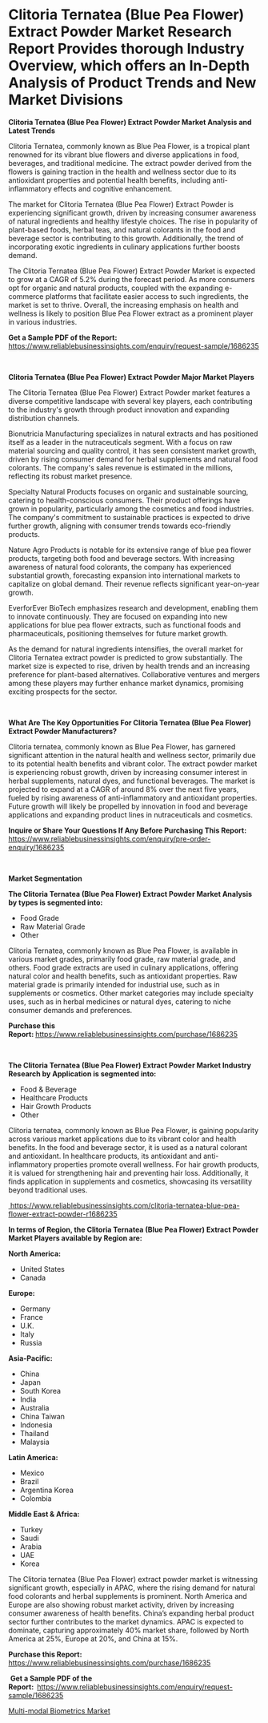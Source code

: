 <p><h1>Clitoria Ternatea (Blue Pea Flower) Extract Powder Market Research Report Provides thorough Industry Overview, which offers an In-Depth Analysis of Product Trends and New Market Divisions</h1></p><p><strong>Clitoria Ternatea (Blue Pea Flower) Extract Powder Market Analysis and Latest Trends</strong></p>
<p><p>Clitoria Ternatea, commonly known as Blue Pea Flower, is a tropical plant renowned for its vibrant blue flowers and diverse applications in food, beverages, and traditional medicine. The extract powder derived from the flowers is gaining traction in the health and wellness sector due to its antioxidant properties and potential health benefits, including anti-inflammatory effects and cognitive enhancement. </p><p>The market for Clitoria Ternatea (Blue Pea Flower) Extract Powder is experiencing significant growth, driven by increasing consumer awareness of natural ingredients and healthy lifestyle choices. The rise in popularity of plant-based foods, herbal teas, and natural colorants in the food and beverage sector is contributing to this growth. Additionally, the trend of incorporating exotic ingredients in culinary applications further boosts demand.</p><p>The Clitoria Ternatea (Blue Pea Flower) Extract Powder Market is expected to grow at a CAGR of 5.2% during the forecast period. As more consumers opt for organic and natural products, coupled with the expanding e-commerce platforms that facilitate easier access to such ingredients, the market is set to thrive. Overall, the increasing emphasis on health and wellness is likely to position Blue Pea Flower extract as a prominent player in various industries.</p></p>
<p><strong>Get a Sample PDF of the Report:&nbsp;</strong> <a href="https://www.reliablebusinessinsights.com/enquiry/request-sample/1686235?utm_campaign=3383&utm_medium=2&utm_source=Github&utm_content=ia&utm_term=24032025&utm_id=clitoria-ternatea-blue-pea-flower-extract-powder">https://www.reliablebusinessinsights.com/enquiry/request-sample/1686235</a></p>
<p>&nbsp;</p>
<p><strong>Clitoria Ternatea (Blue Pea Flower) Extract Powder Major Market Players</strong></p>
<p><p>The Clitoria Ternatea (Blue Pea Flower) Extract Powder market features a diverse competitive landscape with several key players, each contributing to the industry's growth through product innovation and expanding distribution channels.</p><p>Bionutricia Manufacturing specializes in natural extracts and has positioned itself as a leader in the nutraceuticals segment. With a focus on raw material sourcing and quality control, it has seen consistent market growth, driven by rising consumer demand for herbal supplements and natural food colorants. The company's sales revenue is estimated in the millions, reflecting its robust market presence.</p><p>Specialty Natural Products focuses on organic and sustainable sourcing, catering to health-conscious consumers. Their product offerings have grown in popularity, particularly among the cosmetics and food industries. The company's commitment to sustainable practices is expected to drive further growth, aligning with consumer trends towards eco-friendly products.</p><p>Nature Agro Products is notable for its extensive range of blue pea flower products, targeting both food and beverage sectors. With increasing awareness of natural food colorants, the company has experienced substantial growth, forecasting expansion into international markets to capitalize on global demand. Their revenue reflects significant year-on-year growth.</p><p>EverforEver BioTech emphasizes research and development, enabling them to innovate continuously. They are focused on expanding into new applications for blue pea flower extracts, such as functional foods and pharmaceuticals, positioning themselves for future market growth.</p><p>As the demand for natural ingredients intensifies, the overall market for Clitoria Ternatea extract powder is predicted to grow substantially. The market size is expected to rise, driven by health trends and an increasing preference for plant-based alternatives. Collaborative ventures and mergers among these players may further enhance market dynamics, promising exciting prospects for the sector.</p></p>
<p>&nbsp;</p>
<p><strong>What Are The Key Opportunities For Clitoria Ternatea (Blue Pea Flower) Extract Powder Manufacturers?</strong></p>
<p><p>Clitoria ternatea, commonly known as Blue Pea Flower, has garnered significant attention in the natural health and wellness sector, primarily due to its potential health benefits and vibrant color. The extract powder market is experiencing robust growth, driven by increasing consumer interest in herbal supplements, natural dyes, and functional beverages. The market is projected to expand at a CAGR of around 8% over the next five years, fueled by rising awareness of anti-inflammatory and antioxidant properties. Future growth will likely be propelled by innovation in food and beverage applications and expanding product lines in nutraceuticals and cosmetics.</p></p>
<p><strong>Inquire or Share Your Questions If Any Before Purchasing This Report:</strong> <a href="https://www.reliablebusinessinsights.com/enquiry/pre-order-enquiry/1686235?utm_campaign=3383&utm_medium=2&utm_source=Github&utm_content=ia&utm_term=24032025&utm_id=clitoria-ternatea-blue-pea-flower-extract-powder">https://www.reliablebusinessinsights.com/enquiry/pre-order-enquiry/1686235</a></p>
<p>&nbsp;</p>
<p><strong>Market Segmentation</strong></p>
<p><strong>The Clitoria Ternatea (Blue Pea Flower) Extract Powder Market Analysis by types is segmented into:</strong></p>
<p><ul><li>Food Grade</li><li>Raw Material Grade</li><li>Other</li></ul></p>
<p><p>Clitoria Ternatea, commonly known as Blue Pea Flower, is available in various market grades, primarily food grade, raw material grade, and others. Food grade extracts are used in culinary applications, offering natural color and health benefits, such as antioxidant properties. Raw material grade is primarily intended for industrial use, such as in supplements or cosmetics. Other market categories may include specialty uses, such as in herbal medicines or natural dyes, catering to niche consumer demands and preferences.</p></p>
<p><strong>Purchase this Report:&nbsp;</strong><a href="https://www.reliablebusinessinsights.com/purchase/1686235?utm_campaign=3383&utm_medium=2&utm_source=Github&utm_content=ia&utm_term=24032025&utm_id=clitoria-ternatea-blue-pea-flower-extract-powder">https://www.reliablebusinessinsights.com/purchase/1686235</a></p>
<p>&nbsp;</p>
<p><strong>The Clitoria Ternatea (Blue Pea Flower) Extract Powder Market Industry Research by Application is segmented into:</strong></p>
<p><ul><li>Food & Beverage</li><li>Healthcare Products</li><li>Hair Growth Products</li><li>Other</li></ul></p>
<p><p>Clitoria ternatea, commonly known as Blue Pea Flower, is gaining popularity across various market applications due to its vibrant color and health benefits. In the food and beverage sector, it is used as a natural colorant and antioxidant. In healthcare products, its antioxidant and anti-inflammatory properties promote overall wellness. For hair growth products, it is valued for strengthening hair and preventing hair loss. Additionally, it finds application in supplements and cosmetics, showcasing its versatility beyond traditional uses.</p></p>
<p><a href="https://www.reliablebusinessinsights.com/clitoria-ternatea-blue-pea-flower-extract-powder-r1686235?utm_campaign=3383&utm_medium=2&utm_source=Github&utm_content=ia&utm_term=24032025&utm_id=clitoria-ternatea-blue-pea-flower-extract-powder">&nbsp;https://www.reliablebusinessinsights.com/clitoria-ternatea-blue-pea-flower-extract-powder-r1686235</a></p>
<p><strong>In terms of Region, the Clitoria Ternatea (Blue Pea Flower) Extract Powder Market Players available by Region are:</strong></p>
<p>
    <p> <strong> North America: </strong>
        <ul>
            <li>United States</li>
            <li>Canada</li>
        </ul>
        </p> 
    <p> <strong> Europe: </strong>
        <ul>
            <li>Germany</li>
            <li>France</li>
            <li>U.K.</li>
            <li>Italy</li>
            <li>Russia</li>
        </ul>
        </p> 
    <p> <strong> Asia-Pacific: </strong>
        <ul>
            <li>China</li>
            <li>Japan</li>
            <li>South Korea</li>
            <li>India</li>
            <li>Australia</li>
            <li>China Taiwan</li>
            <li>Indonesia</li>
            <li>Thailand</li>
            <li>Malaysia</li>
        </ul>
        </p> 
    <p> <strong> Latin America: </strong>
        <ul>
            <li>Mexico</li>
            <li>Brazil</li>
            <li>Argentina Korea</li>
            <li>Colombia</li>
        </ul>
        </p> 
    <p> <strong> Middle East & Africa: </strong>
        <ul>
            <li>Turkey</li>
            <li>Saudi</li>
            <li>Arabia</li>
            <li>UAE</li>
            <li>Korea</li>
        </ul>
    </p>
    </p>
<p><p>The Clitoria ternatea (Blue Pea Flower) extract powder market is witnessing significant growth, especially in APAC, where the rising demand for natural food colorants and herbal supplements is prominent. North America and Europe are also showing robust market activity, driven by increasing consumer awareness of health benefits. China’s expanding herbal product sector further contributes to the market dynamics. APAC is expected to dominate, capturing approximately 40% market share, followed by North America at 25%, Europe at 20%, and China at 15%.</p></p>
<p><strong>Purchase this Report: </strong><a href="https://www.reliablebusinessinsights.com/purchase/1686235?utm_campaign=3383&utm_medium=2&utm_source=Github&utm_content=ia&utm_term=24032025&utm_id=clitoria-ternatea-blue-pea-flower-extract-powder">https://www.reliablebusinessinsights.com/purchase/1686235</a></p>
<p>&nbsp;<strong>Get a Sample PDF of the Report:&nbsp;&nbsp;</strong><a href="https://www.reliablebusinessinsights.com/enquiry/request-sample/1686235?utm_campaign=3383&utm_medium=2&utm_source=Github&utm_content=ia&utm_term=24032025&utm_id=clitoria-ternatea-blue-pea-flower-extract-powder">https://www.reliablebusinessinsights.com/enquiry/request-sample/1686235</a></p>
<p><strong></strong></p>
<p><p><a href="https://github.com/daddskokenk4/Market-Research-Report-List-1/blob/main/multi-modal-biometrics-market.md?utm_campaign=3383&utm_medium=2&utm_source=Github&utm_content=ia&utm_term=24032025&utm_id=clitoria-ternatea-blue-pea-flower-extract-powder">Multi-modal Biometrics Market</a></p></p>